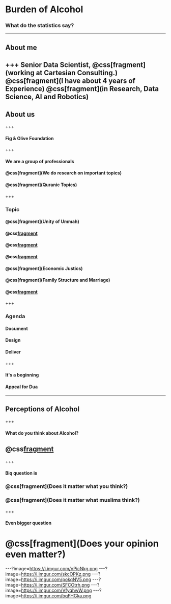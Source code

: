 # Burden of Alcohol
### What do the statistics say?
---
## About me
+++
Senior Data Scientist,
@css[fragment](working at Cartesian Consulting.)
@css[fragment](I have about 4 years of Experience)
@css[fragment](in Research, Data Science, AI and Robotics)
---
## About us
+++
#### Fig & Olive Foundation
+++
#### We are a group of professionals
#### @css[fragment](We do research on important topics)
#### @css[fragment](Quranic Topics)
+++
### Topic
#### @css[fragment](Unity of Ummah)
#### @css[fragment](Modesty)
#### @css[fragment](Corruption)
#### @css[fragment](Homosexuality)
#### @css[fragment](Economic Justics)
#### @css[fragment](Family Structure and Marriage)
#### @css[fragment](Alcoholism)
+++
### Agenda
#### Document
#### Design
#### Deliver
+++
#### It's a beginning
#### Appeal for Dua
---
## Perceptions of Alcohol
+++
#### What do you think about Alcohol?
## @css[fragment](Astaghfirullah)
+++
#### Biq question is
### @css[fragment](Does it matter what you think?)
### @css[fragment](Does it matter what muslims think?)
+++
#### Even bigger question
# @css[fragment](Does your opinion even matter?)
---?image=https://i.imgur.com/nPicNkg.png
---?image=https://i.imgur.com/skcOPKz.png
---?image=https://i.imgur.com/pokqNV5.png
---?image=https://i.imgur.com/SFCOtrh.png
---?image=https://i.imgur.com/VfyqhwW.png
---?image=https://i.imgur.com/bqFHGka.png
